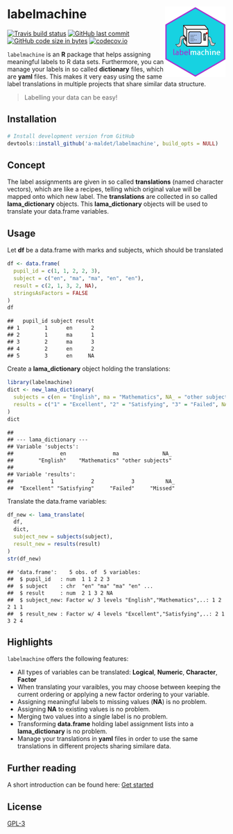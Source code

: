 
labelmachine <img src="man/figures/logo.png" align="right" alt="" width=140 height=162 />
=========================================================================================

<!-- badges: start -->
[![Travis build status](https://travis-ci.org/a-maldet/labelmachine.svg?branch=master)](https://travis-ci.org/a-maldet/labelmachine) [![GitHub last commit](https://img.shields.io/github/last-commit/a-maldet/labelmachine.svg?logo=github)](https://github.com/a-maldet/labelmachine/commits/master) [![GitHub code size in bytes](https://img.shields.io/github/languages/code-size/a-maldet/labelmachine.svg?logo=github)](https://github.com/a-maldet/labelmachine) [![codecov.io](https://codecov.io/github/a-maldet/labelmachine/coverage.svg?branch=master)](https://codecov.io/github/a-maldet/labelmachine?branch=master) <!-- badges: end -->

`labelmachine` is an **R** package that helps assigning meaningful labels to R data sets. Furthermore, you can manage your labels in so called **dictionary** files, which are **yaml** files. This makes it very easy using the same label translations in multiple projects that share similar data structure.

> Labelling your data can be easy!

Installation
------------

``` r
# Install development version from GitHub
devtools::install_github('a-maldet/labelmachine', build_opts = NULL)
```

Concept
-------

The label assignments are given in so called **translations** (named character vectors), which are like a recipes, telling which original value will be mapped onto which new label. The **translations** are collected in so called **lama\_dictionary** objects. This **lama\_dictionary** objects will be used to translate your data.frame variables.

Usage
-----

Let **df** be a data.frame with marks and subjects, which should be translated

``` r
df <- data.frame(
  pupil_id = c(1, 1, 2, 2, 3),
  subject = c("en", "ma", "ma", "en", "en"),
  result = c(2, 1, 3, 2, NA),
  stringsAsFactors = FALSE
)
df
```

    ##   pupil_id subject result
    ## 1        1      en      2
    ## 2        1      ma      1
    ## 3        2      ma      3
    ## 4        2      en      2
    ## 5        3      en     NA

Create a **lama\_dictionary** object holding the translations:

``` r
library(labelmachine)
dict <- new_lama_dictionary(
  subjects = c(en = "English", ma = "Mathematics", NA_ = "other subjects"),
  results = c("1" = "Excellent", "2" = "Satisfying", "3" = "Failed", NA_ = "Missed")
)
dict
```

    ## 
    ## --- lama_dictionary ---
    ## Variable 'subjects':
    ##               en               ma              NA_ 
    ##        "English"    "Mathematics" "other subjects" 
    ## 
    ## Variable 'results':
    ##            1            2            3          NA_ 
    ##  "Excellent" "Satisfying"     "Failed"     "Missed"

Translate the data.frame variables:

``` r
df_new <- lama_translate(
  df,
  dict,
  subject_new = subjects(subject),
  result_new = results(result)
)
str(df_new)
```

    ## 'data.frame':    5 obs. of  5 variables:
    ##  $ pupil_id   : num  1 1 2 2 3
    ##  $ subject    : chr  "en" "ma" "ma" "en" ...
    ##  $ result     : num  2 1 3 2 NA
    ##  $ subject_new: Factor w/ 3 levels "English","Mathematics",..: 1 2 2 1 1
    ##  $ result_new : Factor w/ 4 levels "Excellent","Satisfying",..: 2 1 3 2 4

Highlights
----------

`labelmachine` offers the following features:

-   All types of variables can be translated: **Logical**, **Numeric**, **Character**, **Factor**
-   When translating your varaibles, you may choose between keeping the current ordering or applying a new factor ordering to your variable.
-   Assigning meaningful labels to missing values (**NA**) is no problem.
-   Assigning **NA** to existing values is no problem.
-   Merging two values into a single label is no problem.
-   Transforming **data.frame** holding label assignment lists into a **lama\_dictionary** is no problem.
-   Manage your translations in **yaml** files in order to use the same translations in different projects sharing similare data.

Further reading
---------------

A short introduction can be found here: [Get started](https://a-maldet.github.io/labelmachine/articles/labelmachine.html)

License
-------

[GPL-3](https://a-maldet.github.io/labelmachine/LICENSE)
